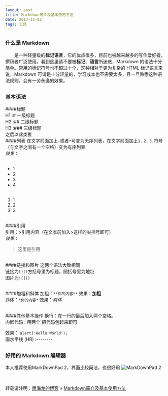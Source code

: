 ```yaml
---
layout: post
title: Markdown简介及基本使用方法
date: 2017-11-02 
tags: 工具    
---
```



### 什么是 Markdown


　　是一种轻量级的**标记语言**，它的优点很多，目前也被越来越多的写作爱好者，撰稿者广泛使用。看到这里请不要被**标记**、**语言**所迷惑，Markdown 的语法十分简单。常用的标记符号也不超过十个，这种相对于更为复杂的 HTML 标记语言来说，Markdown 可谓是十分轻量的，学习成本也不需要太多，且一旦熟悉这种语法规则，会有一劳永逸的效果。             
##
### 基本语法
####标题            
H1 :# 一级标题           
H2 :## 二级标题          
H3 :### 三级标题           
之后以此类推  
####列表
在文字前面加上`-`或者`*`可变为无序列表，在文字前面加上`1.` `2.` `3.`符号（与文字之间有一个空格）变为有序列表  
*效果*：
##  
* 1        
* 2        
* 3          
* 4
## 
1. 1
2. 2
3. 3 
##  
####引用  
引用：>引用内容（在文本前加入>这样的尖括号即可）  
*效果*：  
>这里是引用
##
####链接和图片
这两个语法大致相同  
链接为`[]()`方括号里为标题，圆括号里为地址  
图片为`![]()`
##
####加粗和斜体
加粗：`**你的内容**` 效果：**加粗**  
斜体：`*你的内容*`   效果：*斜体* 
##
####其他基本操作
换行：在一行的最后加入两个空格。                                                      
内嵌代码 : 用两个`把代码包起来即可 

效果： 
`alert('Hello World');`        
画水平线 (HR) :--------         
##
### 好用的 Markdown 编辑器
本人推荐使用MarkDownPad 2，界面比较简洁，也很好用
![MarkDownPad 2](http://markdownpad.com/img/markdownpad2.png)
                

<br>

转载请注明：[屈海龙的博客](http://quhailong.top) » [Markdown简介及基本使用方法](http://baixin.io/2017/11/markdownTool/)                   


